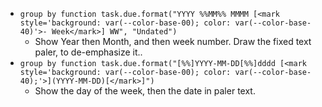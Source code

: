 <!-- placeholder to force blank line before included text -->

- ```group by function task.due.format("YYYY %%MM%% MMMM [<mark style='background: var(--color-base-00); color: var(--color-base-40)'>- Week</mark>] WW", "Undated")```
    - Show Year then Month, and then week number. Draw the fixed text paler, to de-emphasize it..
- ```group by function task.due.format("[%%]YYYY-MM-DD[%%]dddd [<mark style='background: var(--color-base-00); color: var(--color-base-40);'>](YYYY-MM-DD)[</mark>]")```
    - Show the day of the week, then the date in paler text.


<!-- placeholder to force blank line after included text -->
